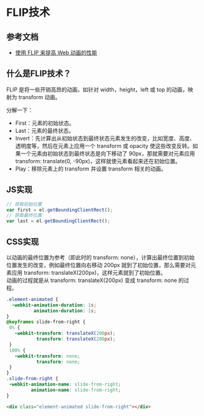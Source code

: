 # FLIP技术

## 参考文档
- [使用 FLIP 来提高 Web 动画的性能](https://www.w3cplus.com/animation/high-performance-animations.html)

## 什么是FLIP技术？
FLIP 是将一些开销高昂的动画，如针对 width，height，left 或 top 的动画，映射为 transform 动画。  

分解一下：
- First：元素的初始状态。
- Last：元素的最终状态。
- Invert：先计算出从初始状态到最终状态元素发生的改变，比如宽度、高度、透明度等，然后在元素上应用一个 transform 或 opacity 使这些改变反转。如果一个元素由初始状态到最终状态是向下移动了 90px，那就需要对元素应用 transform: translate(0, -90px)，这样就使元素看起来还在初始位置。
- Play：移除元素上的 transform 并设置 transform 相关的动画。

## JS实现
```js
// 获取初始位置 
var first = el.getBoundingClientRect();
// 获取最终位置 
var last = el.getBoundingClientRect();
```

## CSS实现
以动画的最终位置为参考（即此时的 transform: none），计算出最终位置到初始位置发生的改变，例如最终位置向右移动 200px 就到了初始位置，那么需要对元素应用 transform: translateX(200px)，这样元素就到了初始位置。  
动画的过程就是从 transform: translateX(200px) 变成 transform: none 的过程。
```css
.element-animated {
  -webkit-animation-duration: 1s;
          animation-duration: 1s;
}
@keyframes slide-from-right {
 0% {
   -webkit-transform: translateX(200px);
           transform: translateX(200px);
 }
 100% {
   -webkit-transform: none;
           transform: none;
 }
}
.slide-from-right {
 -webkit-animation-name: slide-from-right;
         animation-name: slide-from-right;
}
```
```html
<div class="element-animated slide-from-right"></div> 
```
